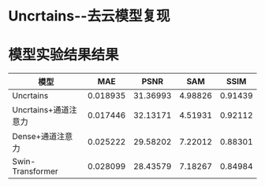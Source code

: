 # Uncrtains--去云模型复现

# 模型实验结果结果
模型 | MAE | PSNR | SAM | SSIM 
--- | --- | --- | --- | ---
Uncrtains | 0.018935 | 31.36993 | 4.98826 | 0.91439
Uncrtains+通道注意力 | 0.017446 | 32.13171 | 4.51931 | 0.92112
Dense+通道注意力 | 0.025222 | 29.58202 | 7.22012 | 0.88301
Swin-Transformer | 0.028099 | 28.43579 | 7.18267 | 0.84984
